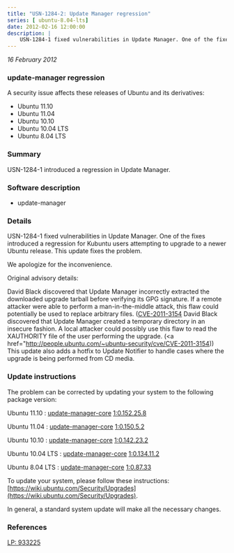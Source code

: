 ```yaml
---
title: "USN-1284-2: Update Manager regression"
series: [ ubuntu-8.04-lts]
date: 2012-02-16 12:00:00
description: |
    USN-1284-1 fixed vulnerabilities in Update Manager. One of the fixes introduced a regression for Kubuntu users attempting to upgrade to a newer Ubuntu release. This update fixes the problem.
--- 
```

 
 

*16 February 2012*

### update-manager regression

A security issue affects these releases of Ubuntu and its derivatives:

* Ubuntu 11.10
* Ubuntu 11.04
* Ubuntu 10.10
* Ubuntu 10.04 LTS
* Ubuntu 8.04 LTS

### Summary

USN-1284-1 introduced a regression in Update Manager. 

### Software description

* update-manager 

### Details

USN-1284-1 fixed vulnerabilities in Update Manager. One of the fixes introduced a regression for Kubuntu users attempting to upgrade to a newer Ubuntu release. This update fixes the problem.

We apologize for the inconvenience.

Original advisory details:

 David Black discovered that Update Manager incorrectly extracted the downloaded upgrade tarball before verifying its GPG signature. If a remote attacker were able to perform a man-in-the-middle attack, this flaw could potentially be used to replace arbitrary files. ([CVE-2011-3154](http://people.ubuntu.com/~ubuntu-security/cve/CVE-2011-3152">CVE-2011-3152</a>) David Black discovered that Update Manager created a temporary directory in an insecure fashion. A local attacker could possibly use this flaw to read the XAUTHORITY file of the user performing the upgrade. (<a href="http://people.ubuntu.com/~ubuntu-security/cve/CVE-2011-3154)) This update also adds a hotfix to Update Notifier to handle cases where the upgrade is being performed from CD media. 

### Update instructions

The problem can be corrected by updating your system to the following package version:

Ubuntu 11.10
 : [update-manager-core](https://launchpad.net/ubuntu/+source/update-manager) <span> [1:0.152.25.8](https://launchpad.net/ubuntu/+source/update-manager/1:0.152.25.8) </span> 

Ubuntu 11.04
 : [update-manager-core](https://launchpad.net/ubuntu/+source/update-manager) <span> [1:0.150.5.2](https://launchpad.net/ubuntu/+source/update-manager/1:0.150.5.2) </span> 

Ubuntu 10.10
 : [update-manager-core](https://launchpad.net/ubuntu/+source/update-manager) <span> [1:0.142.23.2](https://launchpad.net/ubuntu/+source/update-manager/1:0.142.23.2) </span> 

Ubuntu 10.04 LTS
 : [update-manager-core](https://launchpad.net/ubuntu/+source/update-manager) <span> [1:0.134.11.2](https://launchpad.net/ubuntu/+source/update-manager/1:0.134.11.2) </span> 

Ubuntu 8.04 LTS
 : [update-manager-core](https://launchpad.net/ubuntu/+source/update-manager) <span> [1:0.87.33](https://launchpad.net/ubuntu/+source/update-manager/1:0.87.33) </span> 

To update your system, please follow these instructions: [https://wiki.ubuntu.com/Security/Upgrades](https://wiki.ubuntu.com/Security/Upgrades).

In general, a standard system update will make all the necessary changes. 

### References

 
 [LP: 933225](https://launchpad.net/bugs/933225)
 

